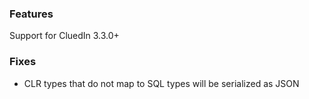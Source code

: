 ### Features
Support for CluedIn 3.3.0+

### Fixes
+ CLR types that do not map to SQL types will be serialized as JSON